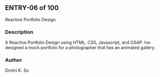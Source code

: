 ## ENTRY-06 of 100  
Reactive Portfolio Design

### Description
A Reactive Portfolio Design using HTML, CSS, Javascript, and GSAP. Ive designed a mock portfolio for a photographer that has an animated gallery.


### Author 
Dmitri K. So
